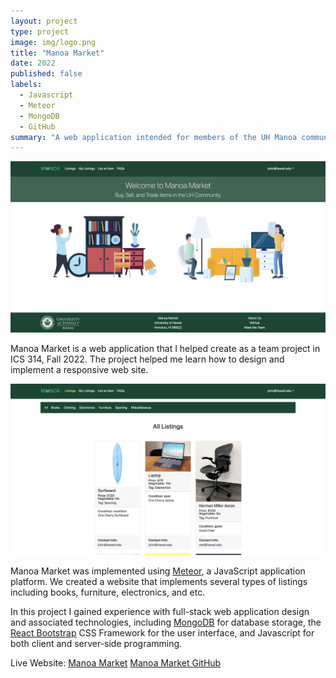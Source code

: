 ```yaml
---
layout: project
type: project
image: img/logo.png
title: "Manoa Market"
date: 2022
published: false
labels:
  - Javascript
  - Meteor
  - MongoDB
  - GitHub
summary: "A web application intended for members of the UH Manoa community to buy/sell/trade items that my team developed in ICS 314."
---
```


<img class="img-fluid" src="../img/homepage.png">

Manoa Market is a web application that I helped create as a team project in ICS 314, Fall 2022. The project helped me learn how to design and implement a responsive web site.

<img class="img-fluid" src="../img/listings.png">
 
Manoa Market was implemented using [Meteor](http://meteor.com), a JavaScript application platform. We created a website that implements several types of listings including books, furniture, electronics, and etc.

In this project I gained experience with full-stack web application design and associated technologies, including [MongoDB](http://mongodb.com) for database storage, the [React Bootstrap](https://react-bootstrap.netlify.app/getting-started/introduction) CSS Framework for the user interface, and Javascript for both client and server-side programming. 

 Live Website: <a href="http://137.184.236.187/">Manoa Market</a>
<a href="https://manoa-market.github.io/">Manoa Market GitHub</a>
